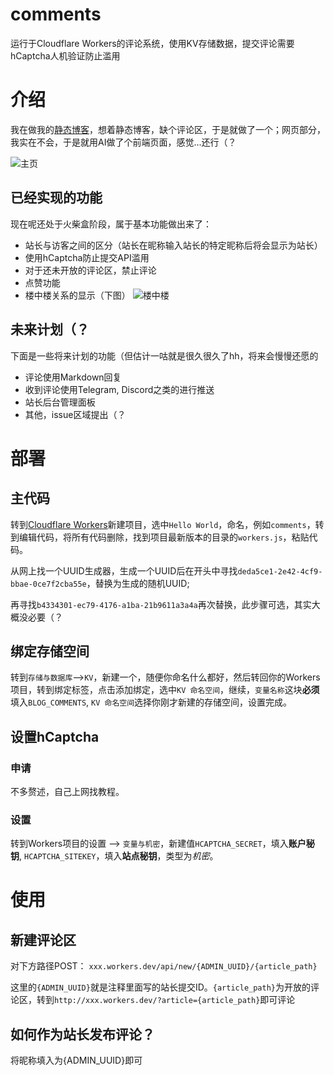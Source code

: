 # comments
运行于Cloudflare Workers的评论系统，使用KV存储数据，提交评论需要hCaptcha人机验证防止滥用

# 介绍

我在做我的[静态博客](https://itman-terminal.pages.dev/)，想着静态博客，缺个评论区，于是就做了一个；网页部分，我实在不会，于是就用AI做了个前端页面，感觉...还行（？

![主页](img/home.png)

## 已经实现的功能

现在呢还处于火柴盒阶段，属于基本功能做出来了：

- 站长与访客之间的区分（站长在昵称输入站长的特定昵称后将会显示为站长）
- 使用hCaptcha防止提交API滥用
- 对于还未开放的评论区，禁止评论
- 点赞功能
- 楼中楼关系的显示（下图）
![楼中楼](img/lzl.png)

## 未来计划（？

下面是一些将来计划的功能（但估计一咕就是很久很久了hh，将来会慢慢还愿的

- 评论使用Markdown回复
- 收到评论使用Telegram, Discord之类的进行推送
- 站长后台管理面板
- 其他，issue区域提出（？

# 部署

## 主代码

转到[Cloudflare Workers](https://dash.cloudflare.com/login?redirect_uri=https%3A%2F%2Fdash.cloudflare.com%2F%3Faccount%3Dworkers)新建项目，选中`Hello World`，命名，例如`comments`，转到编辑代码，将所有代码删除，找到项目最新版本的目录的`workers.js`，粘贴代码。

从网上找一个UUID生成器，生成一个UUID后在开头中寻找`deda5ce1-2e42-4cf9-bbae-0ce7f2cba55e`，替换为生成的随机UUID;

再寻找`b4334301-ec79-4176-a1ba-21b9611a3a4a`再次替换，此步骤可选，其实大概没必要（？

## 绑定存储空间

转到`存储与数据库`-->`KV`，新建一个，随便你命名什么都好，然后转回你的Workers项目，转到绑定标签，点击添加绑定，选中`KV 命名空间`，继续，`变量名称`这块**必须**填入`BLOG_COMMENTS`, `KV 命名空间`选择你刚才新建的存储空间，设置完成。

## 设置hCaptcha

### 申请

不多赘述，自己上网找教程。

### 设置

转到Workers项目的设置 --> `变量与机密`，新建值`HCAPTCHA_SECRET`，填入**账户秘钥**, `HCAPTCHA_SITEKEY`，填入**站点秘钥**，类型为*机密*。


# 使用
## 新建评论区
对下方路径POST：
`xxx.workers.dev/api/new/{ADMIN_UUID}/{article_path}`

这里的`{ADMIN_UUID}`就是注释里面写的站长提交ID。`{article_path}`为开放的评论区，转到`http://xxx.workers.dev/?article={article_path}`即可评论

## 如何作为站长发布评论？

将昵称填入为{ADMIN_UUID}即可